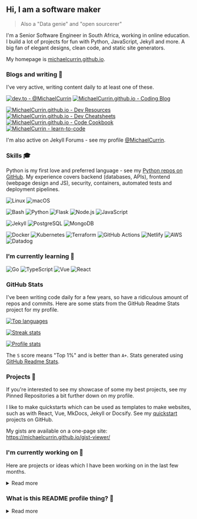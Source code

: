 ## Hi, I am a software maker
> Also a "Data genie" and "open sourcerer"

I'm a Senior Software Engineer in South Africa, working in online education. I build a lot of projects for fun with Python, JavaScript, Jekyll and more. A big fan of elegant designs, clean code, and static site generators.

My homepage is [michaelcurrin.github.io](https://michaelcurrin.github.io/).


### Blogs and writing 📜 

I've very active, writing content daily to at least one of these.

[![dev.to - @MichaelCurrin](https://img.shields.io/static/v1?label=dev.to&message=%40MichaelCurrin&color=2bbc8a&logo=dev.to&logoColor=white)](https://dev.to/michaelcurrin)
[![MichaelCurrin.github.io - Coding Blog](https://img.shields.io/badge/MichaelCurrin.github.io-Coding_Blog-2bbc8a)](https://michaelcurrin.github.io/coding-blog/)

[![MichaelCurrin.github.io - Dev Resources](https://img.shields.io/badge/MichaelCurrin.github.io-Dev_Resources-2bbc8a)](https://michaelcurrin.github.io/dev-resources/)
[![MichaelCurrin.github.io - Dev Cheatsheets](https://img.shields.io/badge/MichaelCurrin.github.io-Dev_Cheatsheets-2bbc8a)](https://michaelcurrin.github.io/dev-cheatsheets/)
[![MichaelCurrin.github.io - Code Cookbook](https://img.shields.io/badge/MichaelCurrin.github.io-Code_Cookbook-2bbc8a)](https://michaelcurrin.github.io/code-cookbook/)
[![MichaelCurrin - learn-to-code](https://img.shields.io/static/v1?label=MichaelCurrin&message=learn-to-code&color=2bbc8a&logo=github)](https://github.com/MichaelCurrin/learn-to-code)

I'm also active on Jekyll Forums - see my profile [@MichaelCurrin](https://talk.jekyllrb.com/u/michaelcurrin/).


### Skills 🎓

Python is my first love and preferred language - see my [Python repos on GitHub](https://github.com/MichaelCurrin?tab=repositories&q=&type=&language=python). My experience covers backend (databases, APIs), frontend (webpage design and JS), security, containers, automated tests and deployment pipelines.

![Linux](https://img.shields.io/badge/OS-Linux-2bbc8a?logo=linux&logoColor=white)
![macOS](https://img.shields.io/badge/OS-macOS-2bbc8a?logo=apple&logoColor=white)

![Bash](https://img.shields.io/badge/Code-Bash-2bbc8a?logo=gnu-bash&logoColor=white)
![Python](https://img.shields.io/badge/Code-Python-2bbc8a?logo=python&logoColor=white)
![Flask](https://img.shields.io/badge/Code-Flask-2bbc8a?logo=flask&logoColor=white)
![Node.js](https://img.shields.io/badge/Code-Node.js-2bbc8a?logo=node.js&logoColor=white)
![JavaScript](https://img.shields.io/badge/Code-JavaScript-2bbc8a?logo=javascript&logoColor=white)

![Jekyll](https://img.shields.io/badge/Code-Jekyll-2bbc8a?logo=jekyll&logoColor=white)
![PostgreSQL](https://img.shields.io/badge/Database-PostgreSQL-2bbc8a?logo=postgresql&logoColor=white)
![MongoDB](https://img.shields.io/badge/Database-MongoDB-2bbc8a?logo=mongodb&logoColor=white)

![Docker](https://img.shields.io/badge/Tools-Docker-2bbc8a?logo=docker&logoColor=white)
![Kubernetes](https://img.shields.io/badge/Tools-Kubernetes-2bbc8a?logo=kubernetes&logoColor=white)
![Terraform](https://img.shields.io/badge/Tools-Terraform-2bbc8a?logo=terraform&logoColor=white)
![GitHub Actions](https://img.shields.io/badge/Tools-GitHub_Actions-2bbc8a?logo=github-actions&logoColor=white)
![Netlify](https://img.shields.io/badge/Tools-Netlify-2bbc8a?logo=netlify&logoColor=white)
![AWS](https://img.shields.io/badge/Tools-AWS-2bbc8a?logo=amazon-aws&logoColor=white)
![Datadog](https://img.shields.io/badge/Tools-Datadog-2bbc8a?logo=datadog&logoColor=white)


### I’m currently learning 🌱

![Go](https://img.shields.io/badge/Code-Go-2bbc8a?logo=go&logoColor=white)
![TypeScript](https://img.shields.io/badge/Code-TypeScript-2bbc8a?logo=typescript&logoColor=white)
![Vue](https://img.shields.io/badge/Code-Vue-2bbc8a?logo=vue.js&logoColor=white)
![React](https://img.shields.io/badge/Code-React-2bbc8a?logo=react&logoColor=white)


### GitHub Stats

I've been writing code daily for a few years, so have a ridiculous amount of repos and commits. Here are some stats from the GitHub Readme Stats project for my profile.

<a href="https://github.com/MichaelCurrin">

<img src="https://github-readme-stats.vercel.app/api/top-langs/?username=MichaelCurrin&title_color=ffffff&text_color=c9cacc&icon_color=2bbc8a&bg_color=1d1f21"
    title="Top languages" alt="Top languages" />

<img src="https://github-readme-streak-stats.herokuapp.com/?user=michaelcurrin" title="Streak stats" alt="Streak stats" />

<img src="https://github-readme-stats.vercel.app/api?username=MichaelCurrin&show_icons=true&title_color=ffffff&text_color=c9cacc&icon_color=2bbc8a&bg_color=1d1f21"
    title="Profile stats" alt="Profile stats" />

</a>

The `S` score means "Top 1%" and is better than `A+`. Stats generated using [GitHub Readme Stats](https://github.com/anuraghazra/github-readme-stats).


### Projects 💼

If you're interested to see my showcase of some my best projects, see my Pinned Repositories a bit further down on my profile.

I like to make quickstarts which can be used as templates to make websites, such as with React, Vue, MkDocs, Jekyll or Docsify. See my [quickstart](https://github.com/MichaelCurrin?tab=repositories&q=quickstart&type=&language=) projects on GitHub.

My gists are available on a one-page site: https://michaelcurrin.github.io/gist-viewer/

### I'm currently working on 🔭 

Here are projects or ideas which I have been working on in the last few months.

<details>
<summary>Read more</summary>

- Always writing and improving on [Dev Cheatsheets](https://github.com/MichaelCurrin/dev-cheatsheets/) and [Code Cookbook](https://github.com/MichaelCurrin/code-cookbook)
- Writing more and better blog posts
- Improving my [Badge generator](https://github.com/MichaelCurrin/badge-generator) project.
- Icons
     - How can I use this in my website projects? As external source but also I can download the icons I care about as a central reference https://simpleicons.org/ Add it to my cheatsheats - including color for eahc
     - Compare with GH Topic icons which are more detailed. [repo](https://github.com/github/explore/tree/master/topics)
     - Maybe make a generator which can generate both.
- Better Jekyll sites and designing websites
- Make a [Self-updating README](https://simonwillison.net/2020/Jul/10/self-updating-profile-readme/) - based on [github.com/simonw/simonw](https://github.com/simonw/simonw)
- How can I use GitHub projects to manage my projects at a high-level or just bookmark repos and gists there? Rather than maintaining a list.

</details>


### What is this README profile thing? 🤔

<details>
<summary>Read more</summary>
     
This page you are reading is a profile readme. Around July 2020, GitHub made this a public feature.

To make one, create a repo named after your username (matching case exactly) and create a `README.md` file in it. Then go to your GitHub profile and you'll see your README appear there ✨.

- [MichaelCurrin/MichaelCurrin](https://github.com/MichaelCurrin/MichaelCurrin/) repo where this README lives
- GitHub topic: [profile-readme](https://github.com/topics/profile-readme)
- Tutorial: [How To Create A GitHub Profile README](https://www.aboutmonica.com/blog/how-to-create-a-github-profile-readme)

</details>
